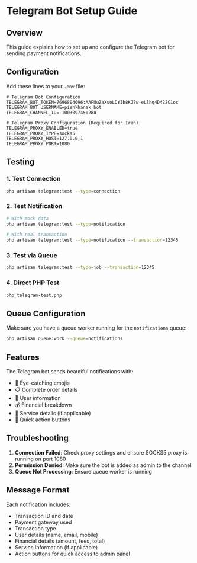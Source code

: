 # Telegram Bot Setup Guide

## Overview
This guide explains how to set up and configure the Telegram bot for sending payment notifications.

## Configuration

Add these lines to your `.env` file:

```env
# Telegram Bot Configuration
TELEGRAM_BOT_TOKEN=7696804096:AAFUuZaXsoLDYIb8KJ7w-eLlhq4D422C1oc
TELEGRAM_BOT_USERNAME=pishkhanak_bot
TELEGRAM_CHANNEL_ID=-1003097450288

# Telegram Proxy Configuration (Required for Iran)
TELEGRAM_PROXY_ENABLED=true
TELEGRAM_PROXY_TYPE=socks5
TELEGRAM_PROXY_HOST=127.0.0.1
TELEGRAM_PROXY_PORT=1080
```

## Testing

### 1. Test Connection
```bash
php artisan telegram:test --type=connection
```

### 2. Test Notification
```bash
# With mock data
php artisan telegram:test --type=notification

# With real transaction
php artisan telegram:test --type=notification --transaction=12345
```

### 3. Test via Queue
```bash
php artisan telegram:test --type=job --transaction=12345
```

### 4. Direct PHP Test
```bash
php telegram-test.php
```

## Queue Configuration

Make sure you have a queue worker running for the `notifications` queue:

```bash
php artisan queue:work --queue=notifications
```

## Features

The Telegram bot sends beautiful notifications with:
- 🎉 Eye-catching emojis
- 📋 Complete order details
- 👤 User information
- 💰 Financial breakdown
- 🎯 Service details (if applicable)
- 🔗 Quick action buttons

## Troubleshooting

1. **Connection Failed**: Check proxy settings and ensure SOCKS5 proxy is running on port 1080
2. **Permission Denied**: Make sure the bot is added as admin to the channel
3. **Queue Not Processing**: Ensure queue worker is running

## Message Format

Each notification includes:
- Transaction ID and date
- Payment gateway used
- Transaction type
- User details (name, email, mobile)
- Financial details (amount, fees, total)
- Service information (if applicable)
- Action buttons for quick access to admin panel